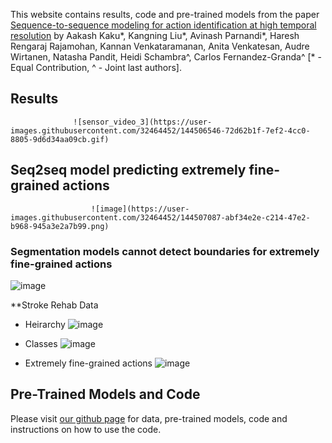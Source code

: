 This website contains results, code and pre-trained models from the paper [Sequence-to-sequence modeling for action identification at high temporal resolution](https://arxiv.org/abs/2111.02521) by Aakash Kaku\*, Kangning Liu\*, Avinash Parnandi\*, Haresh Rengaraj Rajamohan, Kannan Venkataramanan, Anita Venkatesan, Audre Wirtanen, Natasha Pandit, Heidi Schambra^, Carlos Fernandez-Granda^ [\* - Equal Contribution, ^ - Joint last authors].

## Results
                  ![sensor_video_3](https://user-images.githubusercontent.com/32464452/144506546-72d62b1f-7ef2-4cc0-8805-9d6d34aa09cb.gif)

## Seq2seq model predicting extremely fine-grained actions
                      ![image](https://user-images.githubusercontent.com/32464452/144507087-abf34e2e-c214-47e2-b968-945a3e2a7b99.png)

### Segmentation models cannot detect boundaries for extremely fine-grained actions

![image](https://user-images.githubusercontent.com/32464452/144507259-2d0c39bc-b903-4e01-b4fc-9fa949fe9e2f.png)


**Stroke Rehab Data 
- Heirarchy
![image](https://user-images.githubusercontent.com/32464452/144506815-39ac0b69-939c-4be4-a5cc-57d021f71072.png)

- Classes
![image](https://user-images.githubusercontent.com/32464452/144506691-6eac79de-468e-4b14-abe0-2b2cf6163ff4.png)

- Extremely fine-grained actions
![image](https://user-images.githubusercontent.com/32464452/144506926-1115cf21-138c-4927-8ebe-2f0be9df4f57.png)


## Pre-Trained Models and Code
Please visit [our github page](https://github.com/aakashrkaku/seq2seq_hrar) for data, pre-trained models, code and instructions on how to use the code. 

